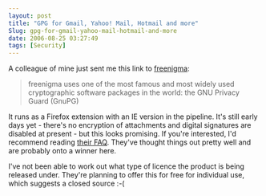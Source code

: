 ```yaml
---
layout: post
title: "GPG for Gmail, Yahoo! Mail, Hotmail and more"
Slug: gpg-for-gmail-yahoo-mail-hotmail-and-more
date: 2006-08-25 03:27:49
tags: [Security]
---
```

A colleague of mine just sent me this link to [freenigma](http://www.freenigma.com/):

> freenigma uses one of the most famous and most widely used cryptographic software packages in the world: the GNU Privacy Guard (GnuPG)

It runs as a Firefox extension with an IE version in the pipeline. It's still early days yet - there's no encryption of attachments and digital signatures are disabled at present - but this looks promising. If you're interested, I'd recommend reading [their FAQ](http://www.freenigma.com/frequentlyaskedquestions/). They've thought things out pretty well and are probably onto a winner here.

I've not been able to work out what type of licence the product is being released under. They're planning to offer this for free for individual use, which suggests a closed source :-(
